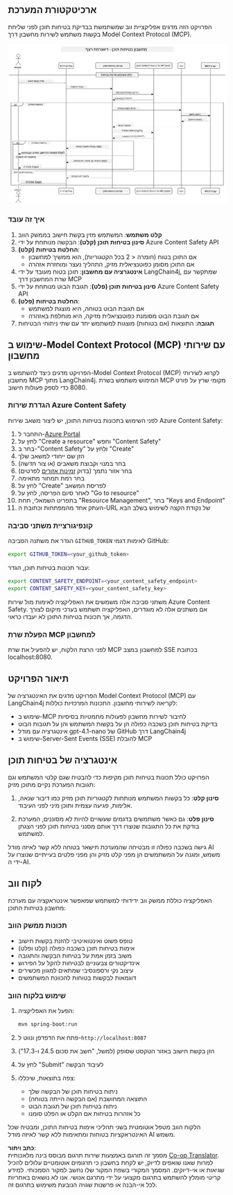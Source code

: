 <!--
CO_OP_TRANSLATOR_METADATA:
{
  "original_hash": "e5ea5e7582f70008ea9bec3b3820f20a",
  "translation_date": "2025-07-13T23:18:00+00:00",
  "source_file": "04-PracticalImplementation/samples/java/containerapp/README.md",
  "language_code": "he"
}
-->
## ארכיטקטורת המערכת

הפרויקט הזה מדגים אפליקציית ווב שמשתמשת בבדיקת בטיחות תוכן לפני שליחת בקשות משתמש לשירות מחשבון דרך Model Context Protocol (MCP).

![System Architecture Diagram](../../../../../../translated_images/plant.b079fed84e945b7c2978993a16163bb53f0517cfe3548d2e442ff40d619ba4b4.he.png)

### איך זה עובד

1. **קלט משתמש**: המשתמש מזין בקשת חישוב בממשק הווב  
2. **סינון בטיחות תוכן (קלט)**: הבקשה מנותחת על ידי Azure Content Safety API  
3. **החלטת בטיחות (קלט)**:  
   - אם התוכן בטוח (חומרה < 2 בכל הקטגוריות), הוא ממשיך למחשבון  
   - אם התוכן מסומן כפוטנציאלית מזיק, התהליך נעצר ומוחזרת אזהרה  
4. **אינטגרציה עם מחשבון**: תוכן בטוח מעובד על ידי LangChain4j, שמתקשר עם שרת המחשבון דרך MCP  
5. **סינון בטיחות תוכן (פלט)**: תגובת הבוט מנותחת על ידי Azure Content Safety API  
6. **החלטת בטיחות (פלט)**:  
   - אם תגובת הבוט בטוחה, היא מוצגת למשתמש  
   - אם תגובת הבוט מסומנת כפוטנציאלית מזיקה, היא מוחלפת באזהרה  
7. **תגובה**: התוצאות (אם בטוחות) מוצגות למשתמש יחד עם שתי ניתוחי הבטיחות

## שימוש ב-Model Context Protocol (MCP) עם שירותי מחשבון

הפרויקט מדגים כיצד להשתמש ב-Model Context Protocol (MCP) לקרוא לשירותי מחשבון MCP מתוך LangChain4j. המימוש משתמש בשרת MCP מקומי שרץ על פורט 8080 כדי לספק פעולות חישוב.

### הגדרת שירות Azure Content Safety

לפני השימוש בתכונות בטיחות התוכן, יש ליצור משאב שירות Azure Content Safety:

1. התחבר ל-[Azure Portal](https://portal.azure.com)  
2. לחץ על "Create a resource" וחפש "Content Safety"  
3. בחר ב-"Content Safety" ולחץ על "Create"  
4. הזן שם ייחודי למשאב שלך  
5. בחר במנוי וקבוצת משאבים (או צור חדשה)  
6. בחר אזור נתמך (בדוק [זמינות אזורים](https://azure.microsoft.com/en-us/global-infrastructure/services/?products=cognitive-services) לפרטים)  
7. בחר רמת תמחור מתאימה  
8. לחץ על "Create" לפריסת המשאב  
9. לאחר סיום הפריסה, לחץ על "Go to resource"  
10. בתפריט השמאלי, תחת "Resource Management", בחר "Keys and Endpoint"  
11. העתק אחד מהמפתחות וכתובת ה-URL של נקודת הקצה לשימוש בשלב הבא

### קונפיגורציית משתני סביבה

הגדר את משתנה הסביבה `GITHUB_TOKEN` לאימות דגמי GitHub:  
```sh
export GITHUB_TOKEN=<your_github_token>
```

עבור תכונות בטיחות תוכן, הגדר:  
```sh
export CONTENT_SAFETY_ENDPOINT=<your_content_safety_endpoint>
export CONTENT_SAFETY_KEY=<your_content_safety_key>
```

משתני סביבה אלה משמשים את האפליקציה לאימות מול שירות Azure Content Safety. אם משתנים אלה לא מוגדרים, האפליקציה תשתמש בערכי מיקום לצורך הדגמה, אך תכונות בטיחות התוכן לא יעבדו כראוי.

### הפעלת שרת MCP למחשבון

לפני הרצת הלקוח, יש להפעיל את שרת MCP למחשבון במצב SSE בכתובת localhost:8080.

## תיאור הפרויקט

הפרויקט מדגים את האינטגרציה של Model Context Protocol (MCP) עם LangChain4j לקריאה לשירותי מחשבון. התכונות המרכזיות כוללות:

- שימוש ב-MCP לחיבור לשירות מחשבון לפעולות מתמטיות בסיסיות  
- בדיקת בטיחות תוכן בשכבה כפולה הן על בקשות המשתמש והן על תגובות הבוט  
- אינטגרציה עם מודל gpt-4.1-nano של GitHub דרך LangChain4j  
- שימוש ב-Server-Sent Events (SSE) להובלת MCP

## אינטגרציה של בטיחות תוכן

הפרויקט כולל תכונות בטיחות תוכן מקיפות כדי להבטיח שגם קלטי המשתמש וגם תגובות המערכת נקיים מתוכן מזיק:

1. **סינון קלט**: כל בקשות המשתמש מנותחות לקטגוריות תוכן מזיק כמו דיבור שנאה, אלימות, פגיעה עצמית ותוכן מיני לפני העיבוד.  

2. **סינון פלט**: גם כאשר משתמשים בדגמים שעשויים להיות לא מסוננים, המערכת בודקת את כל התגובות שנוצרו דרך אותם מסנני בטיחות תוכן לפני הצגתן למשתמש.

גישה בשכבה כפולה זו מבטיחה שהמערכת תישאר בטוחה ללא קשר לאיזה מודל AI משמש, ומגנה על המשתמשים הן מפני קלט מזיק והן מפני פלטים בעייתיים שנוצרו על ידי ה-AI.

## לקוח ווב

האפליקציה כוללת ממשק ווב ידידותי למשתמש שמאפשר אינטראקציה עם מערכת מחשבון בטיחות התוכן:

### תכונות ממשק הווב

- טופס פשוט ואינטואיטיבי להזנת בקשות חישוב  
- אימות בטיחות תוכן בשכבה כפולה (קלט ופלט)  
- משוב בזמן אמת על בטיחות הבקשה והתגובה  
- אינדיקטורים צבעוניים לבטיחות להקל על הפירוש  
- עיצוב נקי ורספונסיבי שמתאים למגוון מכשירים  
- דוגמאות לבקשות בטוחות להכוונת המשתמשים

### שימוש בלקוח הווב

1. הפעל את האפליקציה:  
   ```sh
   mvn spring-boot:run
   ```

2. פתח את הדפדפן ונווט ל-`http://localhost:8087`

3. הזן בקשת חישוב באזור הטקסט שסופק (למשל, "חשב את סכום 24.5 ו-17.3")

4. לחץ על "Submit" לעיבוד הבקשה

5. צפה בתוצאות, שיכללו:  
   - ניתוח בטיחות תוכן של הבקשה שלך  
   - התוצאה המחושבת (אם הבקשה הייתה בטוחה)  
   - ניתוח בטיחות תוכן של תגובת הבוט  
   - כל אזהרות בטיחות אם הקלט או הפלט סומנו

הלקוח הווב מטפל אוטומטית בשני תהליכי אימות בטיחות התוכן, ומבטיח שכל האינטראקציות בטוחות ומתאימות ללא קשר לאיזה מודל AI משמש.

**כתב ויתור**:  
מסמך זה תורגם באמצעות שירות תרגום מבוסס בינה מלאכותית [Co-op Translator](https://github.com/Azure/co-op-translator). למרות שאנו שואפים לדיוק, יש לקחת בחשבון כי תרגומים אוטומטיים עלולים להכיל שגיאות או אי-דיוקים. המסמך המקורי בשפת המקור שלו נחשב למקור הסמכותי. למידע קריטי מומלץ להשתמש בתרגום מקצועי על ידי מתרגם אנושי. אנו לא נושאים באחריות לכל אי-הבנה או פרשנות שגויה הנובעת משימוש בתרגום זה.